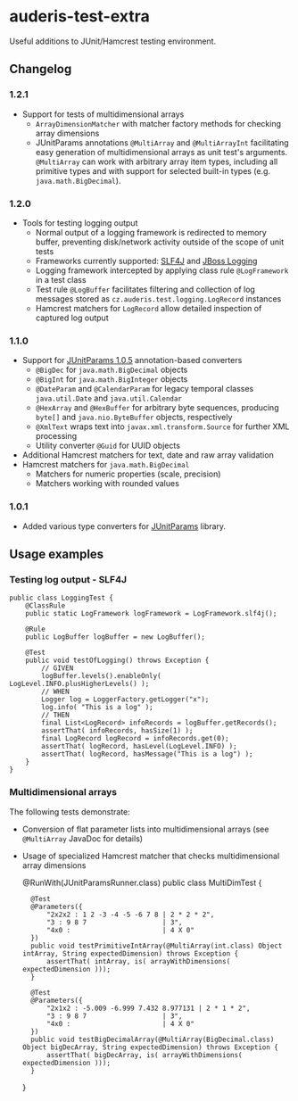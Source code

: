 # auderis-test-extra

Useful additions to JUnit/Hamcrest testing environment.



## Changelog

### 1.2.1
* Support for tests of multidimensional arrays
  * `ArrayDimensionMatcher` with matcher factory methods for checking array dimensions
  * JUnitParams annotations `@MultiArray` and `@MultiArrayInt` facilitating easy generation of multidimensional
    arrays as unit test's arguments. `@MultiArray` can work with arbitrary array item types, including
    all primitive types and with support for selected built-in types (e.g. `java.math.BigDecimal`).

### 1.2.0
* Tools for testing logging output
  * Normal output of a logging framework is redirected to memory buffer, preventing disk/network activity outside of
    the scope of unit tests 
  * Frameworks currently supported: [SLF4J](http://www.slf4j.org) and [JBoss Logging](https://github.com/jboss-logging/jboss-logging)
  * Logging framework intercepted by applying class rule `@LogFramework` in a test class
  * Test rule `@LogBuffer` facilitates filtering and collection of log messages stored as `cz.auderis.test.logging.LogRecord` instances
  * Hamcrest matchers for `LogRecord` allow detailed inspection of captured log output

### 1.1.0
* Support for [JUnitParams 1.0.5](https://github.com/Pragmatists/JUnitParams) annotation-based converters
  * `@BigDec` for `java.math.BigDecimal` objects
  * `@BigInt` for `java.math.BigInteger` objects
  * `@DateParam` and `@CalendarParam` for legacy temporal classes `java.util.Date` and `java.util.Calendar`
  * `@HexArray` and `@HexBuffer` for arbitrary byte sequences, producing `byte[]` and `java.nio.ByteBuffer` objects, respectively
  * `@XmlText` wraps text into `javax.xml.transform.Source` for further XML processing
  * Utility converter `@Guid` for UUID objects
* Additional Hamcrest matchers for text, date and raw array validation
* Hamcrest matchers for `java.math.BigDecimal`
  * Matchers for numeric properties (scale, precision)
  * Matchers working with rounded values

### 1.0.1
* Added various type converters for [JUnitParams](https://github.com/Pragmatists/JUnitParams) library.



## Usage examples

### Testing log output - SLF4J

    public class LoggingTest {
        @ClassRule
        public static LogFramework logFramework = LogFramework.slf4j();

        @Rule
        public LogBuffer logBuffer = new LogBuffer();

        @Test
        public void testOfLogging() throws Exception {
            // GIVEN
            logBuffer.levels().enableOnly( LogLevel.INFO.plusHigherLevels() );
            // WHEN
            Logger log = LoggerFactory.getLogger("x");
            log.info( "This is a log" );
            // THEN
            final List<LogRecord> infoRecords = logBuffer.getRecords();
            assertThat( infoRecords, hasSize(1) );
            final LogRecord logRecord = infoRecords.get(0);
            assertThat( logRecord, hasLevel(LogLevel.INFO) );
            assertThat( logRecord, hasMessage("This is a log") );
        }
    }

### Multidimensional arrays

The following tests demonstrate:
* Conversion of flat parameter lists into multidimensional arrays (see `@MultiArray` JavaDoc for details)
* Usage of specialized Hamcrest matcher that checks multidimensional array dimensions


    @RunWith(JUnitParamsRunner.class)
    public class MultiDimTest {
            
        @Test
        @Parameters({
            "2x2x2 : 1 2 -3 -4 -5 -6 7 8 | 2 * 2 * 2",
            "3 : 9 8 7                   | 3",
            "4x0 :                       | 4 X 0"
        })
        public void testPrimitiveIntArray(@MultiArray(int.class) Object intArray, String expectedDimension) throws Exception {
            assertThat( intArray, is( arrayWithDimensions( expectedDimension )));
        }
        
        @Test
        @Parameters({
            "2x1x2 : -5.009 -6.999 7.432 8.977131 | 2 * 1 * 2",
            "3 : 9 8 7                   | 3",
            "4x0 :                       | 4 X 0"
        })
        public void testBigDecimalArray(@MultiArray(BigDecimal.class) Object bigDecArray, String expectedDimension) throws Exception {
            assertThat( bigDecArray, is( arrayWithDimensions( expectedDimension )));
        }
    }
